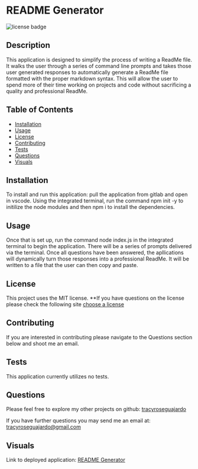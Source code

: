 # README Generator
  ![license badge](https://img.shields.io/badge/license-MIT-yellowgreen.svg)

## Description
This application is designed to simplify the process of writing a ReadMe file. It walks the user through a series of command line prompts and takes those user generated responses to automatically generate a ReadMe file formatted with the proper markdown syntax. This will allow the user to spend more of their time working on projects and code without sacrificing a quality and professional ReadMe.  

## Table of Contents
- [Installation](#installation)
- [Usage](#usage)
- [License](#license)
- [Contributing](#contributing)
- [Tests](#tests)
- [Questions](#questions)
- [Visuals](#visuals)

## Installation

To install and run this application: pull the application from gitlab and open in vscode. Using the integrated terminal, run the command npm init -y to initilize the node modules and then npm i to install the dependencies.  

## Usage

Once that is set up, run the command node index.js in the integrated terminal to begin the application. There will be a series of prompts delivered via the terminal. Once all questions have been answered, the apllications will dynamically turn those responses into a professional ReadMe. It will be written to a file that the user can then copy and paste.

## License
  
  This project uses the MIT license. 
  **If you have questions on the license please check the following site [choose a license](https://www.google.com)

## Contributing

If you are interested in contributing please navigate to the Questions section below and shoot me an email. 

## Tests

This application currently utilizes no tests.

## Questions

Please feel free to explore my other projects on github: [tracyroseguajardo](https://www.github.com/tracyroseguajardo)

If you have further questions you may send me an email at: tracyroseguajardo@gmail.com

## Visuals

Link to deployed application:
[README Generator](https://tracyroseguajardo.github.io/readme-generator/)
